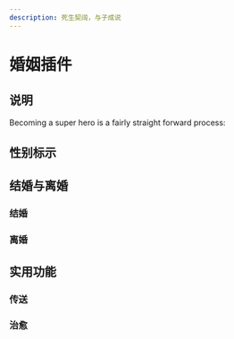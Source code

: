 ```yaml
---
description: 死生契阔，与子成说
---
```


# 婚姻插件

## 说明

Becoming a super hero is a fairly straight forward process:

## 性别标示

## 结婚与离婚

### 结婚

### 离婚

## 实用功能

### 传送

### 治愈




